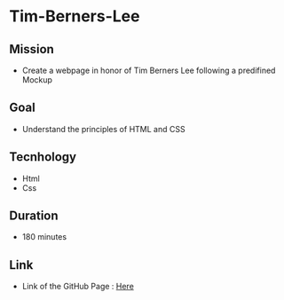 # Tim-Berners-Lee

## Mission

- Create a webpage in honor of Tim Berners Lee following a predifined Mockup

## Goal

- Understand the principles of HTML and CSS


## Tecnhology

- Html
- Css

## Duration

- 180 minutes

## Link

- Link of the GitHub Page : [Here](https://kiza-coder.github.io/tim-berners-lee/)


